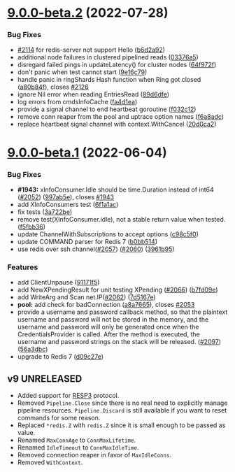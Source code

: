 # [9.0.0-beta.2](https://github.com/go-redis/redis/compare/v9.0.0-beta.1...v9.0.0-beta.2) (2022-07-28)


### Bug Fixes

* [#2114](https://github.com/go-redis/redis/issues/2114) for redis-server not support Hello ([b6d2a92](https://github.com/go-redis/redis/commit/b6d2a925297e3e516eb5c76c114c1c9fcd5b68c5))
* additional node failures in clustered pipelined reads ([03376a5](https://github.com/go-redis/redis/commit/03376a5d9c7dfd7197b14ce13b24a0431a07a663))
* disregard failed pings in updateLatency() for cluster nodes ([64f972f](https://github.com/go-redis/redis/commit/64f972fbeae401e52a2c066a0e1c922af617e15c))
* don't panic when test cannot start ([9e16c79](https://github.com/go-redis/redis/commit/9e16c79951e7769621b7320f1ecdf04baf539b82))
* handle panic in ringShards Hash function when Ring got closed ([a80b84f](https://github.com/go-redis/redis/commit/a80b84f01f9fc0d3e6f08445ba21f7e07880775e)), closes [#2126](https://github.com/go-redis/redis/issues/2126)
* ignore Nil error when reading EntriesRead ([89d6dfe](https://github.com/go-redis/redis/commit/89d6dfe09a88321d445858c1c5b24d2757b95a3e))
* log errors from cmdsInfoCache ([fa4d1ea](https://github.com/go-redis/redis/commit/fa4d1ea8398cd729ad5cbaaff88e4b8805393945))
* provide a signal channel to end heartbeat goroutine ([f032c12](https://github.com/go-redis/redis/commit/f032c126db3e2c1a239ce1790b0ab81994df75cf))
* remove conn reaper from the pool and uptrace option names ([f6a8adc](https://github.com/go-redis/redis/commit/f6a8adc50cdaec30527f50d06468f9176ee674fe))
* replace heartbeat signal channel with context.WithCancel ([20d0ca2](https://github.com/go-redis/redis/commit/20d0ca235efff48ad48cc05b98790b825d4ba979))



# [9.0.0-beta.1](https://github.com/go-redis/redis/compare/v8.11.5...v9.0.0-beta.1) (2022-06-04)

### Bug Fixes

- **#1943:** xInfoConsumer.Idle should be time.Duration instead of int64
  ([#2052](https://github.com/go-redis/redis/issues/2052))
  ([997ab5e](https://github.com/go-redis/redis/commit/997ab5e7e3ddf53837917013a4babbded73e944f)),
  closes [#1943](https://github.com/go-redis/redis/issues/1943)
- add XInfoConsumers test
  ([6f1a1ac](https://github.com/go-redis/redis/commit/6f1a1ac284ea3f683eeb3b06a59969e8424b6376))
- fix tests
  ([3a722be](https://github.com/go-redis/redis/commit/3a722be81180e4d2a9cf0a29dc9a1ee1421f5859))
- remove test(XInfoConsumer.idle), not a stable return value when tested.
  ([f5fbb36](https://github.com/go-redis/redis/commit/f5fbb367e7d9dfd7f391fc535a7387002232fa8a))
- update ChannelWithSubscriptions to accept options
  ([c98c5f0](https://github.com/go-redis/redis/commit/c98c5f0eebf8d254307183c2ce702a48256b718d))
- update COMMAND parser for Redis 7
  ([b0bb514](https://github.com/go-redis/redis/commit/b0bb514059249e01ed7328c9094e5b8a439dfb12))
- use redis over ssh channel([#2057](https://github.com/go-redis/redis/issues/2057))
  ([#2060](https://github.com/go-redis/redis/issues/2060))
  ([3961b95](https://github.com/go-redis/redis/commit/3961b9577f622a3079fe74f8fc8da12ba67a77ff))

### Features

- add ClientUnpause
  ([91171f5](https://github.com/go-redis/redis/commit/91171f5e19a261dc4cfbf8706626d461b6ba03e4))
- add NewXPendingResult for unit testing XPending
  ([#2066](https://github.com/go-redis/redis/issues/2066))
  ([b7fd09e](https://github.com/go-redis/redis/commit/b7fd09e59479bc6ed5b3b13c4645a3620fd448a3))
- add WriteArg and Scan net.IP([#2062](https://github.com/go-redis/redis/issues/2062))
  ([7d5167e](https://github.com/go-redis/redis/commit/7d5167e8624ac1515e146ed183becb97dadb3d1a))
- **pool:** add check for badConnection
  ([a8a7665](https://github.com/go-redis/redis/commit/a8a7665ddf8cc657c5226b1826a8ee83dab4b8c1)),
  closes [#2053](https://github.com/go-redis/redis/issues/2053)
- provide a username and password callback method, so that the plaintext username and password will
  not be stored in the memory, and the username and password will only be generated once when the
  CredentialsProvider is called. After the method is executed, the username and password strings on
  the stack will be released. ([#2097](https://github.com/go-redis/redis/issues/2097))
  ([56a3dbc](https://github.com/go-redis/redis/commit/56a3dbc7b656525eb88e0735e239d56e04a23bee))
- upgrade to Redis 7
  ([d09c27e](https://github.com/go-redis/redis/commit/d09c27e6046129fd27b1d275e5a13a477bd7f778))

## v9 UNRELEASED

- Added support for [RESP3](https://github.com/antirez/RESP3/blob/master/spec.md) protocol.
- Removed `Pipeline.Close` since there is no real need to explicitly manage pipeline resources.
  `Pipeline.Discard` is still available if you want to reset commands for some reason.
- Replaced `*redis.Z` with `redis.Z` since it is small enough to be passed as value.
- Renamed `MaxConnAge` to `ConnMaxLifetime`.
- Renamed `IdleTimeout` to `ConnMaxIdleTime`.
- Removed connection reaper in favor of `MaxIdleConns`.
- Removed `WithContext`.
